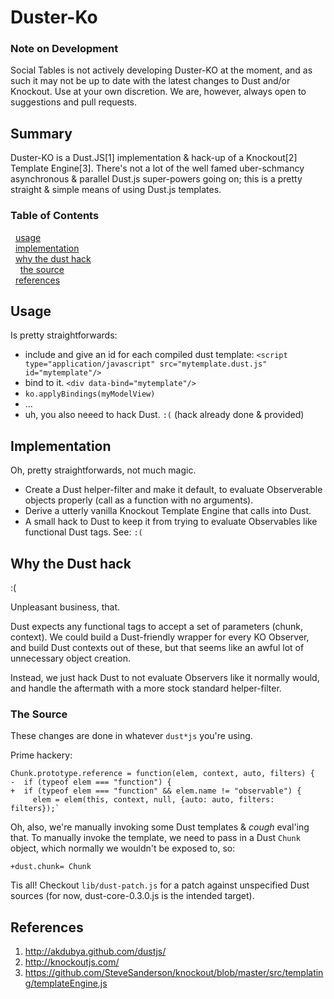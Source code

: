 # Duster-Ko #

### Note on Development ###

Social Tables is not actively developing Duster-KO at the moment, and as such it may not be up to date with the latest changes to Dust and/or Knockout. Use at your own discretion. We are, however, always open to suggestions and pull requests.

## Summary ##

Duster-KO is a Dust.JS[1] implementation & hack-up of a Knockout[2] Template Engine[3]. There's not a lot of the well famed uber-schmancy asynchronous & parallel Dust.js super-powers going on; this is a pretty straight & simple means of using Dust.js templates.

### Table of Contents ###
&nbsp;&nbsp;<a href="#usage">usage</a><br/>
&nbsp;&nbsp;<a href="#implementation">implementation</a><br/>
&nbsp;&nbsp;<a href="#why-the-dust-hack">why the dust hack</a><br/> 
&nbsp;&nbsp;&nbsp;&nbsp;<a href="#the-source">the source</a><br/>
&nbsp;&nbsp;<a href="#references">references</a>

## Usage ##

Is pretty straightforwards: 

* include and give an id for each compiled dust template: `<script type="application/javascript" src="mytemplate.dust.js" id="mytemplate"/>`
* bind to it. `<div data-bind="mytemplate"/>`
* `ko.applyBindings(myModelView)`
* ...
* uh, you also neeed to hack Dust. `:(` (hack already done & provided)

## Implementation ##

Oh, pretty straightforwards, not much magic.

* Create a Dust helper-filter and make it default, to evaluate Observerable objects properly (call as a function with no arguments).
* Derive a utterly vanilla Knockout Template Engine that calls into Dust.
* A small hack to Dust to keep it from trying to evaluate Observables like functional Dust tags. See: `:(`

## Why the Dust hack ##

:(

Unpleasant business, that.

Dust expects any functional tags to accept a set of parameters (chunk, context). We could build a Dust-friendly wrapper for every KO Observer, and build Dust contexts out of these, but that seems like an awful lot of unnecessary object creation.

Instead, we just hack Dust to not evaluate Observers like it normally would, and handle the aftermath with a more stock standard helper-filter.

### The Source ###

These changes are done in whatever `dust*js` you're using.

Prime hackery:

	Chunk.prototype.reference = function(elem, context, auto, filters) {
	-  if (typeof elem === "function") {
	+  if (typeof elem === "function" && elem.name != "observable") {
	     elem = elem(this, context, null, {auto: auto, filters: filters});`

Oh, also, we're manually invoking some Dust templates & *cough* eval'ing that. To manually invoke the template, we need to pass in a Dust `Chunk` object, which normally we wouldn't be exposed to, so:

	+dust.chunk= Chunk

Tis all! Checkout `lib/dust-patch.js` for a patch against unspecified Dust sources (for now, dust-core-0.3.0.js is the intended target).

## References ##

1. http://akdubya.github.com/dustjs/
2. http://knockoutjs.com/
3. https://github.com/SteveSanderson/knockout/blob/master/src/templating/templateEngine.js

